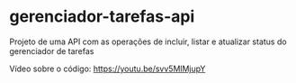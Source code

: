 # gerenciador-tarefas-api

Projeto de uma API com as operações de incluir, listar e atualizar status do gerenciador de tarefas


Vídeo sobre o código: https://youtu.be/svv5MlMjupY
